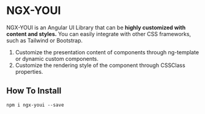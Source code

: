 # NGX-YOUI

NGX-YOUI is an Angular UI Library that can be <strong>highly customized with content and styles.</strong>
You can easily integrate with other CSS frameworks, such as Tailwind or Bootstrap.

1. Customize the presentation content of components through ng-template or dynamic custom components.
1. Customize the rendering style of the component through CSSClass properties.
## How To Install
```
npm i ngx-youi --save
```